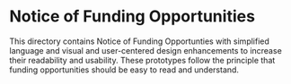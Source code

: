# Notice of Funding Opportunities

This directory contains Notice of Funding Opportunties with simplified language and visual and user-centered design enhancements to increase their readability and usability. These prototypes follow the principle that funding opportunities should be easy to read and understand.